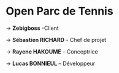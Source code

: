 # Open Parc de Tennis

-> **Zebigboss** -Client

-> **Sébastien RICHARD** - Chef de projet

-> **Rayene HAKOUME** – Conceptrice

-> **Lucas BONNIEUL** – Développeur

